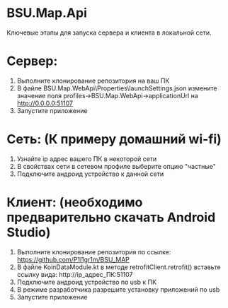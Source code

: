 # BSU.Map.Api
Ключевые этапы для запуска сервера и клиента в локальной сети.
# Сервер: 
1. Выполните клонирование репозитория на ваш ПК
2. В файле BSU.Map.WebApi\Properties\launchSettings.json измените значение поля profiles->BSU.Map.WebApi->applicationUrl на
   http://0.0.0.0:51107
3. Запустите приложение
# Сеть: (К примеру домашний wi-fi)
1. Узнайте ip адрес вашего ПК в некоторой сети
2. В свойствах сети в сетевом профиле выберите опцию "частные"
3. Подключите андроид устройство к данной сети
# Клиент: (необходимо предварительно скачать Android Studio)
1. Выполните клонирование репозитория по ссылке:
   https://github.com/P1l1gr1m/BSU_MAP
2. В файле KoinDataModule.kt в методе retrofitClient.retrofit() вставьте ссылку вида:
   http://ip_адрес_ПК:51107
3. Подключите андроид устройство по usb к ПК
4. В режиме разработчика разрешите установку приложений по usb
5. Запустите приложение
